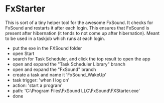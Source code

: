 # FxStarter
This is sort of a tiny helper tool for the awesome FxSound.
It checks for FxSound and restarts it after each login. 
This ensures that FxSound is present after hibernation 
(it tends to not come up after hibernation).
Meant to be used in a taskjob which runs at each login.

- put the exe in the FXSound folder
- open Start
- search for Task Scheduler, and click the top result to open the app
- open and expand the "Task Scheduler Library" branch
- open and expand the "FxSound" branch
- create a task and name it 'FxSound_WakeUp'
- task trigger: 'when I log on'
- action: 'start a program'
- path: 'C:\Program Files\FxSound LLC\FxSound\FXStarter.exe'
- done


